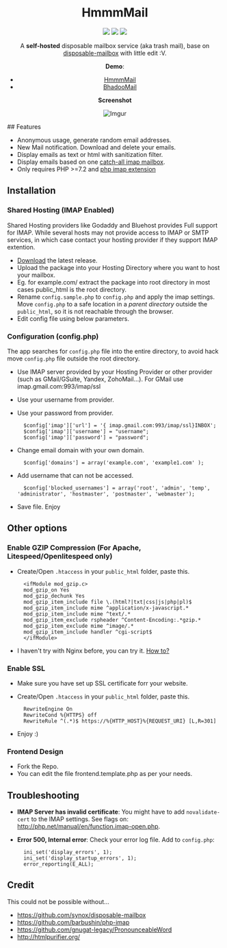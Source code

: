 <div align="center">

# HmmmMail

![](https://img.shields.io/badge/version-0.1.1-blue.svg)    ![](https://img.shields.io/badge/php-%3E%3D7.2-green.svg) ![](https://img.shields.io/badge/status-closed--beta-lightgrey.svg)

A **self-hosted** disposable mailbox service (aka trash mail), base on [disposable-mailbox](https://github.com/synox/disposable-mailbox) with little edit :V.

**Demo**: 

* [HmmmMail](https://sharelun.com/)
* [BhadooMail](https://inbox.bhadoomail.com/inbox/) 

**Screenshot**

![Imgur](https://i.imgur.com/2Lqnp75.png)

</div>
## Features

* Anonymous usage, generate random email addresses. 
* New Mail notification. Download and delete your emails.
* Display emails as text or html with sanitization  filter. 
* Display emails based on one [catch-all imap mailbox](https://www.google.ch/search?q=how+to+setup+catch-all+imap+mailbox).
* Only requires PHP  >=7.2 and [php imap extension](http://php.net/manual/book.imap.php)

## Installation

### Shared Hosting (IMAP Enabled)

Shared Hosting providers like Godaddy and Bluehost provides Full support for IMAP. While several hosts may not provide access to IMAP or SMTP services, in which case contact your hosting provider if they support IMAP extention.

* [Download](https://github.com/HmmmmInc/HmmmMail/releases/latest) the latest release.
* Upload the package into your Hosting Directory where you want to host your mailbox.
* Eg. for example.com/ extract the package into root directory in most cases public_html is the root directory.
* Rename `config.sample.php` to `config.php` and apply the imap settings. Move `config.php` to a safe location in a *parent directory* outside the `public_html`, so it is not reachable through the browser.
* Edit config file using below parameters.

### Configuration (config.php)

The app searches for `config.php` file into the entire directory, to avoid hack move `config.php` file outside the root directory.

* Use IMAP server provided by your Hosting Provider or other provider (such as GMail/GSuite, Yandex, ZohoMail...). For GMail use imap.gmail.com:993/imap/ssl
* Use your username from provider.
* Use your password from provider.

        $config['imap']['url'] = '{ imap.gmail.com:993/imap/ssl}INBOX';
        $config['imap']['username'] = "username";
        $config['imap']['password'] = "password";

* Change email domain with your own domain.

        $config['domains'] = array('example.com', 'example1.com' );

* Add username that can not be accessed.

        $config['blocked_usernames'] = array('root', 'admin', 'temp', 'administrator', 'hostmaster', 'postmaster', 'webmaster');

* Save file. Enjoy

## Other options

### Enable GZIP Compression (For Apache, Litespeed/Openlitespeed only)

* Create/Open `.htaccess` in your `public_html` folder, paste this.

        <ifModule mod_gzip.c>
        mod_gzip_on Yes
        mod_gzip_dechunk Yes
        mod_gzip_item_include file \.(html?|txt|css|js|php|pl)$
        mod_gzip_item_include mime ^application/x-javascript.*
        mod_gzip_item_include mime ^text/.*
        mod_gzip_item_exclude rspheader ^Content-Encoding:.*gzip.*
        mod_gzip_item_exclude mime ^image/.*
        mod_gzip_item_include handler ^cgi-script$
        </ifModule>

* I haven't try with Nginx before, you can try it. [How to?](https://www.google.com/search?q=gzip+nginx&oq=gzip+nginx)

### Enable SSL
* Make sure you have set up SSL certificate forr your website.
* Create/Open `.htaccess` in your `public_html` folder, paste this.

        RewriteEngine On
        RewriteCond %{HTTPS} off
        RewriteRule ^(.*)$ https://%{HTTP_HOST}%{REQUEST_URI} [L,R=301]

* Enjoy :)

### Frontend Design

* Fork the Repo.
* You can edit the file frontend.template.php as per your needs.

## Troubleshooting

* **IMAP Server has invalid certificate**: You might have to add `novalidate-cert` to the IMAP settings. See flags on: http://php.net/manual/en/function.imap-open.php.
* **Error 500, Internal error**: Check your error log file. Add to `config.php`: 

        ini_set('display_errors', 1);   
        ini_set('display_startup_errors', 1);   
        error_reporting(E_ALL);

## Credit

This could not be possible without...

 * https://github.com/synox/disposable-mailbox
 * https://github.com/barbushin/php-imap
 * https://github.com/gnugat-legacy/PronounceableWord
 * http://htmlpurifier.org/